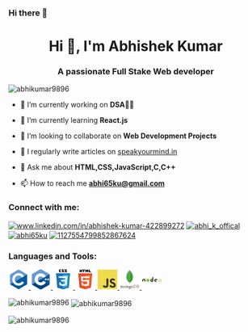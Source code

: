 ### Hi there 👋
<h1 align="center">Hi 👋, I'm Abhishek Kumar</h1>
<h3 align="center">A passionate Full Stake Web  developer </h3>


<p align="left"> <img src="https://komarev.com/ghpvc/?username=abhikumar9896&label=Profile%20views&color=0e75b6&style=flat" alt="abhikumar9896" /> </p>

- 🔭 I’m currently working on **DSA🧑‍💻**

- 🌱 I’m currently learning **React.js**

- 👯 I’m looking to collaborate on **Web Development Projects**

- 📝 I regularly write articles on [speakyourmind.in](speakyourmind.in)

- 💬 Ask me about **HTML,CSS,JavaScript,C,C++**

- 📫 How to reach me **abhi65ku@gmail.com**

<h3 align="left">Connect with me:</h3>
<p align="left">
<a href="https://linkedin.com/in/www.linkedin.com/in/abhishek-kumar-422899272" target="blank"><img align="center" src="https://raw.githubusercontent.com/rahuldkjain/github-profile-readme-generator/master/src/images/icons/Social/linked-in-alt.svg" alt="www.linkedin.com/in/abhishek-kumar-422899272" height="30" width="40" /></a>
<a href="https://instagram.com/abhi_k_offical" target="blank"><img align="center" src="https://raw.githubusercontent.com/rahuldkjain/github-profile-readme-generator/master/src/images/icons/Social/instagram.svg" alt="abhi_k_offical" height="30" width="40" /></a>
<a href="https://www.hackerrank.com/abhi65ku" target="blank"><img align="center" src="https://raw.githubusercontent.com/rahuldkjain/github-profile-readme-generator/master/src/images/icons/Social/hackerrank.svg" alt="abhi65ku" height="30" width="40" /></a>
<a href="https://discord.gg/1127554799852867624" target="blank"><img align="center" src="https://raw.githubusercontent.com/rahuldkjain/github-profile-readme-generator/master/src/images/icons/Social/discord.svg" alt="1127554799852867624" height="30" width="40" /></a>
</p>

<h3 align="left">Languages and Tools:</h3>
<p align="left"> <a href="https://www.cprogramming.com/" target="_blank" rel="noreferrer"> <img src="https://raw.githubusercontent.com/devicons/devicon/master/icons/c/c-original.svg" alt="c" width="40" height="40"/> </a> <a href="https://www.w3schools.com/cpp/" target="_blank" rel="noreferrer"> <img src="https://raw.githubusercontent.com/devicons/devicon/master/icons/cplusplus/cplusplus-original.svg" alt="cplusplus" width="40" height="40"/> </a> <a href="https://www.w3schools.com/css/" target="_blank" rel="noreferrer"> <img src="https://raw.githubusercontent.com/devicons/devicon/master/icons/css3/css3-original-wordmark.svg" alt="css3" width="40" height="40"/> </a> <a href="https://www.w3.org/html/" target="_blank" rel="noreferrer"> <img src="https://raw.githubusercontent.com/devicons/devicon/master/icons/html5/html5-original-wordmark.svg" alt="html5" width="40" height="40"/> </a> <a href="https://developer.mozilla.org/en-US/docs/Web/JavaScript" target="_blank" rel="noreferrer"> <img src="https://raw.githubusercontent.com/devicons/devicon/master/icons/javascript/javascript-original.svg" alt="javascript" width="40" height="40"/> </a> <a href="https://www.mongodb.com/" target="_blank" rel="noreferrer"> <img src="https://raw.githubusercontent.com/devicons/devicon/master/icons/mongodb/mongodb-original-wordmark.svg" alt="mongodb" width="40" height="40"/> </a> <a href="https://nodejs.org" target="_blank" rel="noreferrer"> <img src="https://raw.githubusercontent.com/devicons/devicon/master/icons/nodejs/nodejs-original-wordmark.svg" alt="nodejs" width="40" height="40"/> </a> </p>

<p><img align="left" src="https://github-readme-stats.vercel.app/api/top-langs?username=abhikumar9896&show_icons=true&locale=en&layout=compact" alt="abhikumar9896" /></p>

<p>&nbsp;<img align="center" src="https://github-readme-stats.vercel.app/api?username=abhikumar9896&show_icons=true&locale=en" alt="abhikumar9896" /></p>

<p><img align="center" src="https://github-readme-streak-stats.herokuapp.com/?user=abhikumar9896&" alt="abhikumar9896" /></p>

<!--
**Abhikumar9896/Abhikumar9896** is a ✨ _special_ ✨ repository because its `README.md` (this file) appears on your GitHub profile.

Here are some ideas to get you started:

- 🔭 I’m currently working on ...
- 🌱 I’m currently learning ...
- 👯 I’m looking to collaborate on ...
- 🤔 I’m looking for help with ...
- 💬 Ask me about ...
- 📫 How to reach me: ...
- 😄 Pronouns: ...
- ⚡ Fun fact: ...
-->
